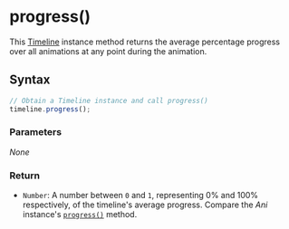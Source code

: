 # progress\(\)

This [Timeline](./) instance method returns the average percentage progress over all animations at any point during the animation.

## Syntax

```javascript
// Obtain a Timeline instance and call progress()
timeline.progress();
```

### Parameters

_None_

### Return

* `Number`: A number between `0` and `1`, representing 0% and 100% respectively, of the timeline's average progress. Compare the _Ani_ instance's [`progress()`](../ani/progress.md) method.

